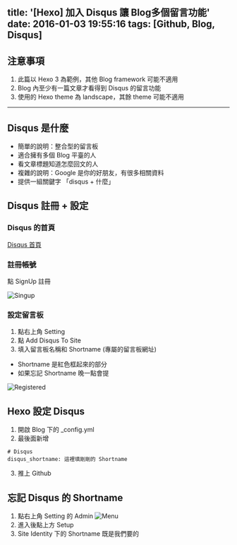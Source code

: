 title: '[Hexo] 加入 Disqus 讓 Blog多個留言功能'
date: 2016-01-03 19:55:16
tags: [Github, Blog, Disqus]
---

## 注意事項

1. 此篇以 Hexo 3 為範例，其他 Blog framework 可能不適用
2. Blog 內至少有一篇文章才看得到 Disqus 的留言功能
3. 使用的 Hexo theme 為 landscape，其餘 theme 可能不適用

---

## Disqus 是什麼

- 簡單的說明：整合型的留言板
 - 適合擁有多個 Blog 平臺的人
 - 看文章標題知道怎麼回文的人
- 複雜的說明：Google 是你的好朋友，有很多相關資料
 - 提供一組關鍵字 「disqus + 什麼」

<!--more-->

## Disqus 註冊 + 設定

### Disqus 的首頁

[Disqus 首頁](https://disqus.com)

### 註冊帳號

點 SignUp 註冊

![Singup](https://blog.ivanwei.co/images/2016/01/03/signUp.png)

### 設定留言板

1. 點右上角 Setting
2. 點 Add Disqus To Site
3. 填入留言板名稱和 Shortname (專屬的留言板網址)
 - Shortname 是紅色框起來的部分
 - 如果忘記 Shortname 晚一點會提

 ![Registered](https://blog.ivanwei.co/images/2016/01/03/reg.png)

## Hexo 設定 Disqus

1. 開啟 Blog 下的 \_config.yml
2. 最後面新增
 ```
 # Disqus
 disqus_shortname: 這裡填剛剛的 Shortname
 ```
3. 推上 Github

## 忘記 Disqus 的 Shortname

1. 點右上角 Setting 的 Admin
 ![Menu](https://blog.ivanwei.co/images/2016/01/03/menu.png)
2. 進入後點上方 Setup
3. Site Identity 下的 Shortname 既是我們要的
